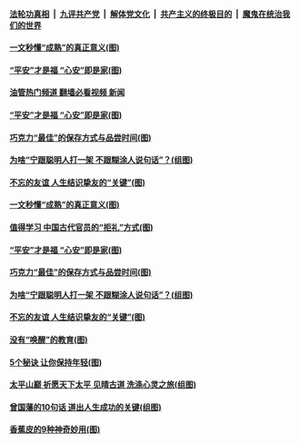 ####  [法轮功真相](../../../../basic/blob/master/README.md?t=10230302) &nbsp;|&nbsp; [九评共产党](../../../../9ping.md/blob/master/README.md?t=10230302) &nbsp;|&nbsp; [解体党文化](../../../../jtdwh.md/blob/master/README.md?t=10230302)  &nbsp;|&nbsp; [共产主义的终极目的](../../../../gczydzjmd.md/blob/master/README.md?t=10230302) &nbsp;|&nbsp; [魔鬼在统治我们的世界](../../../../mgztzwmdsj.md/blob/master/README.md?t=10230302) 


#### [一文秒懂“成熟”的真正意义(图)](../pages/p8/1019651.md?t=10230302) 

#### [“平安”才是福 “心安”即是家(图)](../pages/p8/1019611.md?t=10230302) 
#### [油管热门频道 翻墙必看视频 新闻](http://209.250.226.216:81/youtube.html?10230302)
#### [“平安”才是福 “心安”即是家(图)](../pages/p8/1019611.md?t=10230302) 

#### [巧克力“最佳”的保存方式与品尝时间(图)](../pages/p8/1019571.md?t=10230302) 

#### [为啥“宁跟聪明人打一架 不跟糊涂人说句话”？(组图)](../pages/p8/1017309.md?t=10230302) 

#### [不忘的友谊 人生结识挚友的“关键”(图)](../pages/p8/1019157.md?t=10230302) 



#### [一文秒懂“成熟”的真正意义(图)](../pages/p8/1019651.md?t=10230302) 


#### [值得学习 中国古代官员的“拒礼”方式(图)](../pages/p8/1019603.md?t=10230302) 


#### [“平安”才是福 “心安”即是家(图)](../pages/p8/1019611.md?t=10230302) 


#### [巧克力“最佳”的保存方式与品尝时间(图)](../pages/p8/1019571.md?t=10230302) 


#### [为啥“宁跟聪明人打一架 不跟糊涂人说句话”？(组图)](../pages/p8/1017309.md?t=10230302) 


#### [不忘的友谊 人生结识挚友的“关键”(图)](../pages/p8/1019157.md?t=10230302) 

#### [没有“唤醒”的教育(图)](../pages/p8/1019486.md?t=10230302) 

#### [5个秘诀 让你保持年轻(图)](../pages/p8/1019538.md?t=10230302) 



#### [太平山巅 祈愿天下太平 见晴古道 洗涤心灵之旅(组图)](../pages/p8/1017255.md?t=10230302) 

#### [曾国藩的10句话 道出人生成功的关键(组图)](../pages/p8/1019477.md?t=10230302) 

#### [香蕉皮的9种神奇妙用(图)](../pages/p8/1019437.md?t=10230302) 

<img src='http://gfw-breaker.win/goodnews/indexes/p8.md' width='0px' height='0px'/>
